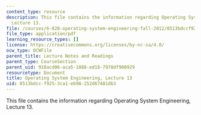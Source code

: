 ```yaml
---
content_type: resource
description: This file contains the information regarding Operating System Engineering,
  Lecture 13.
file: /courses/6-828-operating-system-engineering-fall-2012/8513bdccf9253ca1eb98252d67481db3_MIT6_828F12_lec13_notes.pdf
file_type: application/pdf
learning_resource_types: []
license: https://creativecommons.org/licenses/by-nc-sa/4.0/
ocw_type: OCWFile
parent_title: Lecture Notes and Readings
parent_type: CourseSection
parent_uid: 918acd06-aca5-1088-ed18-7978df900929
resourcetype: Document
title: Operating System Engineering, Lecture 13
uid: 8513bdcc-f925-3ca1-eb98-252d67481db3
---
```

This file contains the information regarding Operating System Engineering, Lecture 13.